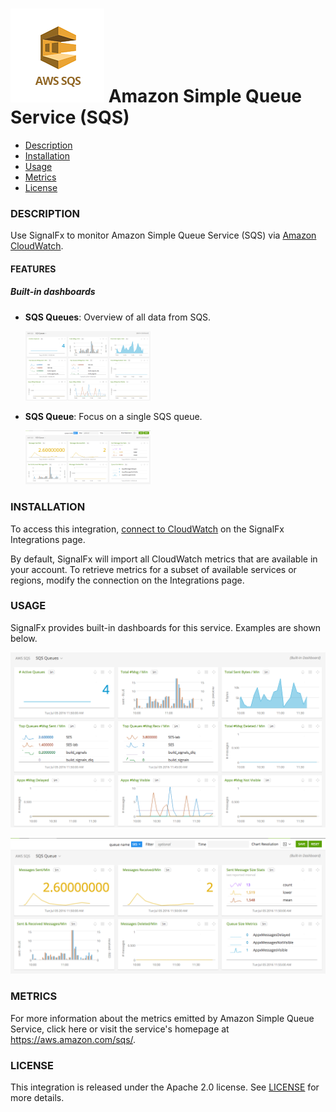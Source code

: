 # ![](./img/integration_awssqs.png) Amazon Simple Queue Service (SQS)

- [Description](#description)
- [Installation](#installation)
- [Usage](#usage)
- [Metrics](#metrics)
- [License](#license)

### DESCRIPTION

Use SignalFx to monitor Amazon Simple Queue Service (SQS) via [Amazon CloudWatch](../aws)[](sfx_link:aws). 

#### FEATURES

##### Built-in dashboards

- **SQS Queues**: Overview of all data from SQS.
  
  [<img src='./img/dashboard_sqs_queues.png' width=200px>](./img/dashboard_sqs_queues.png)

- **SQS Queue**: Focus on a single SQS queue.
  
  [<img src='./img/dashboard_sqs_queue.png' width=200px>](./img/dashboard_sqs_queue.png)

### INSTALLATION

To access this integration, [connect to CloudWatch](../aws)[](sfx_link:aws) on the SignalFx Integrations page. 

By default, SignalFx will import all CloudWatch metrics that are available in your account. To retrieve metrics for a subset of available services or regions, modify the connection on the Integrations page. 

### USAGE

SignalFx provides built-in dashboards for this service. Examples are shown below. 

![](./img/dashboard_sqs_queues.png)

![](./img/dashboard_sqs_queue.png)

### METRICS

For more information about the metrics emitted by Amazon Simple Queue Service, click here or visit the service's homepage at https://aws.amazon.com/sqs/.

### LICENSE

This integration is released under the Apache 2.0 license. See [LICENSE](./LICENSE) for more details.
